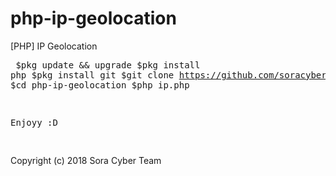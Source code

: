 # php-ip-geolocation
[PHP] IP Geolocation<pre>
$pkg update && upgrade
$pkg install php
$pkg install git
$git clone https://github.com/soracyberteam/php-ip-geolocation/
$cd php-ip-geolocation
$php ip.php

Enjoyy :D

</pre>
Copyright (c) 2018 Sora Cyber Team
